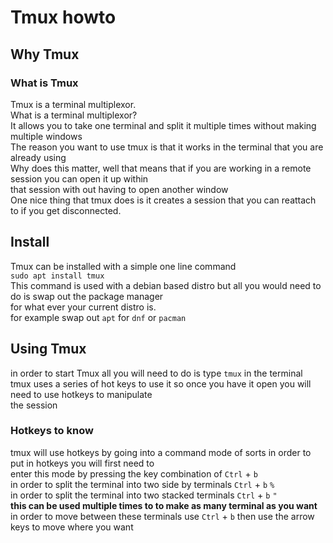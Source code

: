 # Tmux howto

## Why Tmux

### What is Tmux

Tmux is a terminal multiplexor.</br>
What is a terminal multiplexor?</br>
It allows you to take one terminal and split it multiple times without making multiple windows</br>
The reason you want to use tmux is that it works in the terminal that you are already using</br>
Why does this matter, well that means that if you are working in a remote session you can open it up within</br> 
that session with out having to open another window</br>
One nice thing that tmux does is it creates a session that you can reattach to if you get disconnected.</br>

## Install

Tmux can be installed with a simple one line command</br>
`sudo apt install tmux`</br>
This command is used with a debian based distro but all you would need to do is swap out the package manager</br>
for what ever your current distro is.</br>
for example swap out `apt` for `dnf` or `pacman`</br>

## Using Tmux

in order to start Tmux all you will need to do is type `tmux` in the terminal</br>
tmux uses a series of hot keys to use it so once you have it open you will need to use hotkeys to manipulate</br>
the session</br>

### Hotkeys to know

tmux will use hotkeys by going into a command mode of sorts in order to put in hotkeys you will first need to</br>
enter this mode by pressing the key combination of `Ctrl` + `b`</br>
in order to split the terminal into two side by terminals `Ctrl` + `b` `%`</br>
in order to split the terminal into two stacked terminals `Ctrl` + `b` `"`</br>
**this can be used multiple times to to make as many terminal as you want**</br>
in order to move between these terminals use `Ctrl` + `b` then use the arrow keys to move where you want


